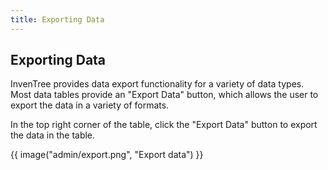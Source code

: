 ```yaml
---
title: Exporting Data
---
```


## Exporting Data

InvenTree provides data export functionality for a variety of data types. Most data tables provide an "Export Data" button, which allows the user to export the data in a variety of formats.

In the top right corner of the table, click the "Export Data" button to export the data in the table.

{{ image("admin/export.png", "Export data") }}
